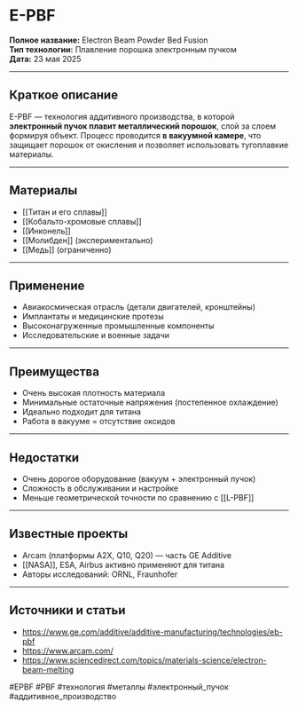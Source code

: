 # E-PBF

**Полное название:** Electron Beam Powder Bed Fusion  
**Тип технологии:** Плавление порошка электронным пучком  
**Дата:** 23 мая 2025

---

## Краткое описание
E-PBF — технология аддитивного производства, в которой **электронный пучок плавит металлический порошок**, слой за слоем формируя объект. Процесс проводится **в вакуумной камере**, что защищает порошок от окисления и позволяет использовать тугоплавкие материалы.

---

## Материалы
- [[Титан и его сплавы]]
- [[Кобальто-хромовые сплавы]]
- [[Инконель]]
- [[Молибден]] (экспериментально)
- [[Медь]] (ограниченно)

---

## Применение
- Авиакосмическая отрасль (детали двигателей, кронштейны)
- Имплантаты и медицинские протезы
- Высоконагруженные промышленные компоненты
- Исследовательские и военные задачи

---

## Преимущества
- Очень высокая плотность материала
- Минимальные остаточные напряжения (постепенное охлаждение)
- Идеально подходит для титана
- Работа в вакууме = отсутствие оксидов

---

## Недостатки
- Очень дорогое оборудование (вакуум + электронный пучок)
- Сложность в обслуживании и настройке
- Меньше геометрической точности по сравнению с [[L-PBF]]

---

## Известные проекты
- Arcam (платформы A2X, Q10, Q20) — часть GE Additive
- [[NASA]], ESA, Airbus активно применяют для титана
- Авторы исследований: ORNL, Fraunhofer

---

## Источники и статьи
- https://www.ge.com/additive/additive-manufacturing/technologies/eb-pbf
- https://www.arcam.com/
- https://www.sciencedirect.com/topics/materials-science/electron-beam-melting

#EPBF #PBF #технология #металлы #электронный_пучок #аддитивное_производство
